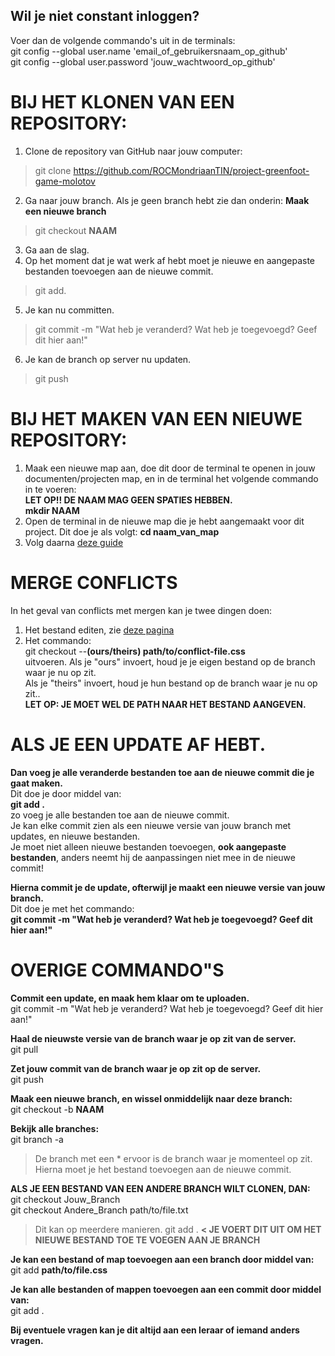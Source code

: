 ## Wil je niet constant inloggen?
Voer dan de volgende commando's uit in de terminals:  
git config --global user.name 'email\_of\_gebruikersnaam\_op\_github'  
git config --global user.password 'jouw\_wachtwoord\_op\_github'  
  
# BIJ HET KLONEN VAN EEN REPOSITORY:  
1. Clone de repository van GitHub naar jouw computer:  
> git clone https://github.com/ROCMondriaanTIN/project-greenfoot-game-molotov
  
2. Ga naar jouw branch. Als je geen branch hebt zie dan onderin: **Maak een nieuwe branch**  
> git checkout **NAAM**
  
3. Ga aan de slag.  
4. Op het moment dat je wat werk af hebt moet je nieuwe en aangepaste bestanden toevoegen aan de nieuwe commit.  
> git add.
  
5. Je kan nu committen.  
> git commit -m "Wat heb je veranderd? Wat heb je toegevoegd? Geef dit hier aan!"
  
6. Je kan de branch op server nu updaten.  
> git push
  
# BIJ HET MAKEN VAN EEN NIEUWE REPOSITORY:
1. Maak een nieuwe map aan, doe dit door de terminal te openen in jouw documenten/projecten map, en in de terminal het volgende commando in te voeren:  
**LET OP!! DE NAAM MAG GEEN SPATIES HEBBEN.**  
**mkdir NAAM**  
2. Open de terminal in de nieuwe map die je hebt aangemaakt voor dit project. Dit doe je als volgt: **cd naam_van_map**  
3. Volg daarna [deze guide](https://help.github.com/en/github/importing-your-projects-to-github/adding-an-existing-project-to-github-using-the-command-line)  

# MERGE CONFLICTS
In het geval van conflicts met mergen kan je twee dingen doen:  
1) Het bestand editen, zie [deze pagina](https://www.git-tower.com/learn/git/ebook/en/command-line/advanced-topics/merge-conflicts)  
2) Het commando:  
git checkout --**(ours/theirs) path/to/conflict-file.css**  
uitvoeren. Als je "ours" invoert, houd je je eigen bestand op de branch waar je nu op zit.  
Als je "theirs" invoert, houd je hun bestand op de branch waar je nu op zit..  
**LET OP: JE MOET WEL DE PATH NAAR HET BESTAND AANGEVEN.**  
  
# ALS JE EEN UPDATE AF HEBT.
**Dan voeg je alle veranderde bestanden toe aan de nieuwe commit die je gaat maken.**  
Dit doe je door middel van:  
**git add .**  
zo voeg je alle bestanden toe aan de nieuwe commit.  
Je kan elke commit zien als een nieuwe versie van jouw branch met updates, en nieuwe bestanden.  
Je moet niet alleen nieuwe bestanden toevoegen, **ook aangepaste bestanden**, anders neemt hij de aanpassingen niet mee in de nieuwe commit!  
  
**Hierna commit je de update, ofterwijl je maakt een nieuwe versie van jouw branch.**  
Dit doe je met het commando:  
**git commit -m "Wat heb je veranderd? Wat heb je toegevoegd? Geef dit hier aan!"**  
  
# OVERIGE COMMANDO"S
**Commit een update, en maak hem klaar om te uploaden.**  
git commit -m "Wat heb je veranderd? Wat heb je toegevoegd? Geef dit hier aan!"  
  
**Haal de nieuwste versie van de branch waar je op zit van de server.**  
git pull  
  
**Zet jouw commit van de branch waar je op zit op de server.**  
git push  
  
**Maak een nieuwe branch, en wissel onmiddelijk naar deze branch:**  
git checkout -b **NAAM**  
  
**Bekijk alle branches:**  
git branch -a  
> De branch met een * ervoor is de branch waar je momenteel op zit.
> Hierna moet je het bestand toevoegen aan de nieuwe commit.
  
**ALS JE EEN BESTAND VAN EEN ANDERE BRANCH WILT CLONEN, DAN:**  
git checkout Jouw_Branch  
git checkout Andere_Branch path/to/file.txt  
  
> Dit kan op meerdere manieren.
git add . **< JE VOERT DIT UIT OM HET NIEUWE BESTAND TOE TE VOEGEN AAN JE BRANCH**  
  
**Je kan een bestand of map toevoegen aan een branch door middel van:**  
git add **path/to/file.css**  
  
**Je kan alle bestanden of mappen toevoegen aan een commit door middel van:**  
git add .  
  
**Bij eventuele vragen kan je dit altijd aan een leraar of iemand anders vragen.**  
